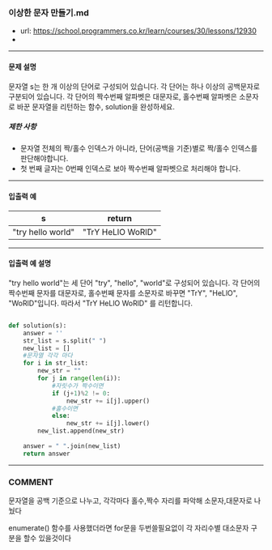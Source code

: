 ### 이상한 문자 만들기.md

 - url: https://school.programmers.co.kr/learn/courses/30/lessons/12930
 - 
 --------
 
#### 문제 설명
문자열 s는 한 개 이상의 단어로 구성되어 있습니다. 각 단어는 하나 이상의 공백문자로 구분되어 있습니다. 각 단어의 짝수번째 알파벳은 대문자로, 홀수번째 알파벳은 소문자로 바꾼 문자열을 리턴하는 함수, solution을 완성하세요.

##### 제한 사항
 - 문자열 전체의 짝/홀수 인덱스가 아니라, 단어(공백을 기준)별로 짝/홀수 인덱스를 판단해야합니다.
 - 첫 번째 글자는 0번째 인덱스로 보아 짝수번째 알파벳으로 처리해야 합니다.
 
--------
 
#### 입출력 예
|s|return|
|:---:|:---:|
|"try hello world"|"TrY HeLlO WoRlD"|
 
--------

#### 입출력 예 설명
"try hello world"는 세 단어 "try", "hello", "world"로 구성되어 있습니다. 각 단어의 짝수번째 문자를 대문자로, 홀수번째 문자를 소문자로 바꾸면 "TrY", "HeLlO", "WoRlD"입니다. 따라서 "TrY HeLlO WoRlD" 를 리턴합니다.

```python

def solution(s):
    answer = ''
    str_list = s.split(" ")
    new_list = []
    #문자열 각각 마다
    for i in str_list:
        new_str = ""
        for j in range(len(i)):
            #자릿수가 짝수이면
            if (j+1)%2 != 0:
                new_str += i[j].upper()
            #홀수이면
            else:
                new_str += i[j].lower()
        new_list.append(new_str)
            
    answer = " ".join(new_list)   
    return answer

```

------
### COMMENT
문자열을 공백 기준으로 나누고, 각각마다 홀수,짝수 자리를 파악해 소문자,대문자로 나눴다

enumerate() 함수를 사용했더라면 for문을 두번쓸필요없이 각 자리수별 대소문자 구분을 할수 있을것이다
